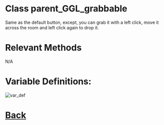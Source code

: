 # Class parent_GGL_grabbable

Same as the default button, except, you can grab it with a left click, move it across the room and left click again to drop it.
  
# Relevant Methods

N/A

# Variable Definitions:

![var_def](https://github.com/Ced30/GML-GUI-Library-GGL-Documentation/blob/main/Images/API/GGL_instance/parent_GGL_grabbable.png)

# [Back](https://github.com/Ced30/GML-GUI-Library-GGL-Documentation/blob/main/API/Instance%20Classes.md)
